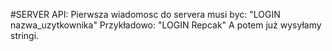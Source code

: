 #SERVER
API:
Pierwsza wiadomosc do servera musi byc: "LOGIN nazwa_uzytkownika" Przykładowo: "LOGIN Repcak"
A potem już wysyłamy stringi.

